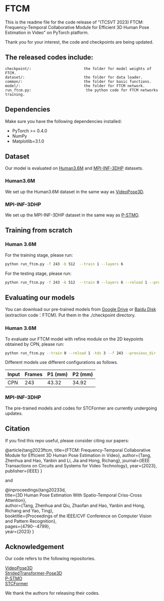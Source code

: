 # FTCM
This is the readme file for the code release of "(TCSVT 2023) FTCM: Frequency-Temporal Collaborative Module for Efficient 3D Human Pose Estimation in Video" on PyTorch platform.

Thank you for your interest, the code and checkpoints are being updated.



## The released codes include:
    checkpoint/:                        the folder for model weights of FTCM.
    dataset/:                           the folder for data loader.
    common/:                            the folder for basic functions.
    model/:                             the folder for FTCM network.
    run_ftcm.py:                         the python code for FTCM networks training.


## Dependencies
Make sure you have the following dependencies installed:
* PyTorch >= 0.4.0
* NumPy
* Matplotlib=3.1.0

## Dataset

Our model is evaluated on [Human3.6M](http://vision.imar.ro/human3.6m) and [MPI-INF-3DHP](https://vcai.mpi-inf.mpg.de/3dhp-dataset/) datasets. 

### Human3.6M
We set up the Human3.6M dataset in the same way as [VideoPose3D](https://github.com/facebookresearch/VideoPose3D/blob/master/DATASETS.md). 
### MPI-INF-3DHP
We set up the MPI-INF-3DHP dataset in the same way as [P-STMO](https://github.com/paTRICK-swk/P-STMO). 


## Training from scratch
### Human 3.6M
For the training stage, please run:
```bash
python run_ftcm.py -f 243 -b 512  --train 1 --layers 6 
```
For the testing stage, please run:
```bash
python run_ftcm.py -f 243 -b 512  --train 0 --layers 6 --reload 1 --previous_dir ./checkpoint/your_best_model.pth
```


## Evaluating our models

You can download our pre-trained models from [Google Drive](https://drive.google.com/drive/folders/1Am_SJ9cUh9xDO7tdC0sF8Pl6x4kg2TrR?usp=sharing) or [Baidu Disk](https://pan.baidu.com/s/1ga_UDRy1eK9cBDTYCALdkA) (extraction code：FTCM). Put them in the ./checkpoint directory.

### Human 3.6M

To evaluate our FTCM model with refine module on the 2D keypoints obtained by CPN, please run:

```bash
python run_ftcm.py --train 0 --reload 1 -tds 3 --f 243 --previous_dir ./checkpoint/model_243_refine/no_refine_6_4331.pth --refine --refine_reload 1 --previous_refine_name ./checkpoint/model_351_refine/refine_6_4331.pth
```

Different models use different configurations as follows.

| Input | Frames | P1 (mm) | P2 (mm) | 
| -------------| ------------- | ------------- | ------------- |
| CPN | 243  | 43.32  | 34.92  |



### MPI-INF-3DHP
The pre-trained models and codes for STCFormer are currently undergoing updates. 


## Citation

If you find this repo useful, please consider citing our papers:

@article{tang2023ftcm,
  title={FTCM: Frequency-Temporal Collaborative Module for Efficient 3D Human Pose Estimation in Video},
  author={Tang, Zhenhua and Hao, Yanbin and Li, Jia and Hong, Richang},
  journal={IEEE Transactions on Circuits and Systems for Video Technology},
  year={2023},
  publisher={IEEE}
}

and

@inproceedings{tang20233d,\
  title={3D Human Pose Estimation With Spatio-Temporal Criss-Cross Attention},\
  author={Tang, Zhenhua and Qiu, Zhaofan and Hao, Yanbin and Hong, Richang and Yao, Ting},\
  booktitle={Proceedings of the IEEE/CVF Conference on Computer Vision and Pattern Recognition},\
  pages={4790--4799},\
  year={2023}
}

## Acknowledgement
Our code refers to the following repositories.

[VideoPose3D](https://github.com/facebookresearch/VideoPose3D) \
[StridedTransformer-Pose3D](https://github.com/Vegetebird/StridedTransformer-Pose3D) \
[P-STMO](https://github.com/paTRICK-swk/P-STMO/tree/main) \
[STCFormer](https://github.com/zhenhuat/STCFormer) 

We thank the authors for releasing their codes.
